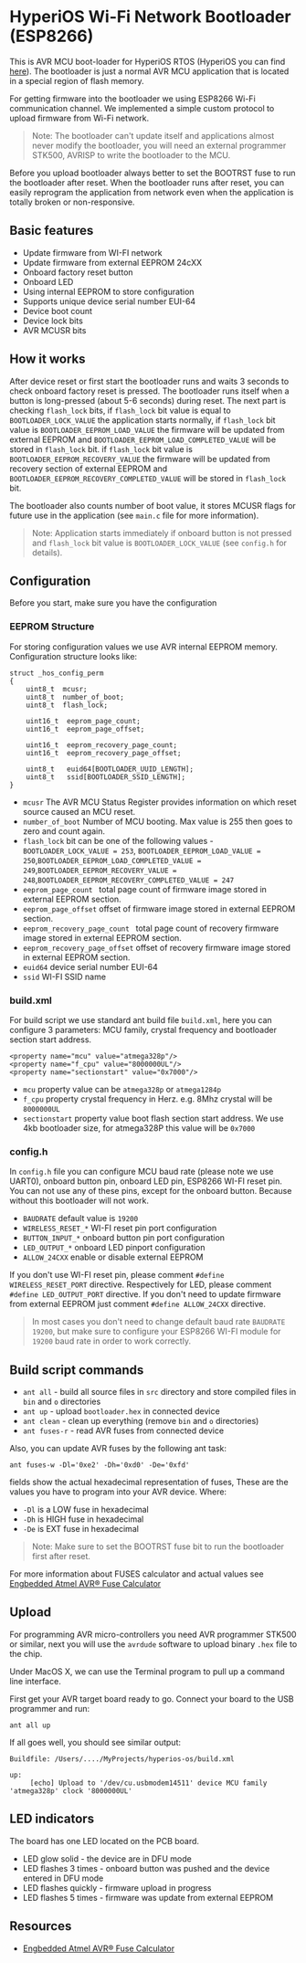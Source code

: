HyperiOS Wi-Fi Network Bootloader (ESP8266)
========

This is AVR MCU boot-loader for HyperiOS RTOS (HyperiOS you can find [here](https://github.com/lashad/hyperios-os)). The bootloader is just a normal AVR MCU application that is located in a special region of flash memory. 

For getting firmware into the bootloader we using ESP8266 Wi-Fi communication channel. We implemented a simple custom protocol to upload firmware from Wi-Fi network.

> Note: The bootloader can't update itself and applications almost never modify the bootloader, you will need an external programmer STK500, AVRISP to write the bootloader to the MCU.


Before you upload bootloader always better to set the BOOTRST fuse to run the bootloader after reset. When the bootloader runs after reset, you can easily reprogram the application from network even when the application is totally broken or non-responsive. 

## Basic features

- Update firmware from WI-FI network
- Update firmware from external EEPROM 24cXX
- Onboard factory reset button
- Onboard LED
- Using internal EEPROM to store configuration
- Supports unique device serial number EUI-64
- Device boot count
- Device lock bits
- AVR MCUSR bits

## How it works

After device reset or first start the bootloader runs and waits 3 seconds to check onboard factory reset is pressed. The bootloader runs itself when a button is long-pressed (about 5-6 seconds) during reset. The next part is checking `flash_lock` bits, if `flash_lock` bit value is equal to `BOOTLOADER_LOCK_VALUE` the application starts normally, if `flash_lock` bit value is `BOOTLOADER_EEPROM_LOAD_VALUE` the firmware will be updated from external EEPROM and `BOOTLOADER_EEPROM_LOAD_COMPLETED_VALUE` will be stored in `flash_lock` bit.  if `flash_lock` bit value is `BOOTLOADER_EEPROM_RECOVERY_VALUE` the firmware will be updated from recovery section of external EEPROM and `BOOTLOADER_EEPROM_RECOVERY_COMPLETED_VALUE` will be stored in `flash_lock` bit. 

The bootloader also counts number of boot value, it stores MCUSR flags for future use in the application (see `main.c` file for more information).

> Note: Application starts immediately if onboard button is not pressed and `flash_lock` bit value is `BOOTLOADER_LOCK_VALUE` (see `config.h` for details).


## Configuration

Before you start, make sure you have the configuration

### EEPROM Structure

For storing configuration values we use AVR internal EEPROM memory. Configuration structure looks like:

	struct _hos_config_perm
	{
	    uint8_t  mcusr;
	    uint8_t  number_of_boot;
	    uint8_t  flash_lock;
	    
	    uint16_t  eeprom_page_count;
	    uint16_t  eeprom_page_offset;
	
	    uint16_t  eeprom_recovery_page_count;
	    uint16_t  eeprom_recovery_page_offset;
	
	    uint8_t   euid64[BOOTLOADER_UUID_LENGTH];
	    uint8_t   ssid[BOOTLOADER_SSID_LENGTH];
	}


- `mcusr` The AVR MCU Status Register provides information on which reset source caused an MCU reset.
- `number_of_boot` Number of MCU booting. Max value is 255 then goes to zero and count again.
- `flash_lock` bit can be one of the following values - `BOOTLOADER_LOCK_VALUE = 253`, `BOOTLOADER_EEPROM_LOAD_VALUE = 250`,`BOOTLOADER_EEPROM_LOAD_COMPLETED_VALUE = 249`,`BOOTLOADER_EEPROM_RECOVERY_VALUE = 248`,`BOOTLOADER_EEPROM_RECOVERY_COMPLETED_VALUE = 247`
- `eeprom_page_count ` total page count of firmware image stored in external EEPROM section.
- `eeprom_page_offset` offset of firmware image stored in external EEPROM section.
- `eeprom_recovery_page_count ` total page count of recovery firmware image stored in external EEPROM section.
- `eeprom_recovery_page_offset` offset of recovery firmware image stored in external EEPROM section.
- `euid64` device serial number EUI-64
- `ssid` WI-FI SSID name


### build.xml

For build script we use standard ant build file `build.xml`, here you can configure 3 parameters: MCU family, crystal frequency and bootloader section start address.

    <property name="mcu" value="atmega328p"/>
    <property name="f_cpu" value="8000000UL"/>
    <property name="sectionstart" value="0x7000"/>

- `mcu` property value can be `atmega328p` or `atmega1284p`
- `f_cpu` property crystal frequency in Herz. e.g. 8Mhz crystal will be `8000000UL`
- `sectionstart` property value boot flash section start address. We use 4kb bootloader size, for atmega328P this value will be `0x7000`


### config.h

In `config.h` file you can configure MCU baud rate (please note we use UART0), onboard button pin, onboard LED pin, ESP8266 WI-FI reset pin. You can not use any of these pins, except for the onboard button. Because without this bootloader will not work.

- `BAUDRATE` default value is `19200`
- `WIRELESS_RESET_*` WI-FI reset pin port configuration
- `BUTTON_INPUT_*` onboard button pin port configuration
- `LED_OUTPUT_*` onboard LED pinport configuration
- `ALLOW_24CXX` enable or disable external EEPROM

If you don't use WI-FI reset pin, please comment `#define WIRELESS_RESET_PORT` directive. Respectively for LED, please comment `#define LED_OUTPUT_PORT` directive. If you don't need to update firmware from external EEPROM just comment `#define ALLOW_24CXX` directive.

> In most cases you don't need to change default baud rate `BAUDRATE   19200`, but make sure to configure your ESP8266 WI-FI module for `19200` baud rate in order to work correctly. 


## Build script commands

* `ant all` -  build all source files in `src` directory and store compiled files in `bin` and `o` directories
* `ant up` - upload `bootloader.hex` in connected device
* `ant clean` - clean up everything (remove `bin` and `o` directories)
* `ant fuses-r` - read AVR fuses from connected device

Also, you can update AVR fuses by the following ant task:

`ant fuses-w -Dl='0xe2' -Dh='0xd0' -De='0xfd'`

fields show the actual hexadecimal representation of fuses, These are the values you have to program into your AVR device. Where:

- `-Dl` is a LOW fuse in hexadecimal
- `-Dh` is HIGH fuse in hexadecimal
- `-De` is EXT fuse in hexadecimal

> Note: Make sure to set the BOOTRST fuse bit to run the bootloader first after reset.

For more information about FUSES calculator and actual values see [Engbedded Atmel AVR® Fuse Calculator](http://www.engbedded.com/fusecalc/)


## Upload 

For programming AVR micro-controllers you need AVR programmer STK500 or similar, next you will use the `avrdude` software to upload binary `.hex` file to the chip.

Under MacOS X, we can use the Terminal program to pull up a command line interface. 

First get your AVR target board ready to go. Connect your board to the USB programmer and run:

`ant all up` 

If all goes well, you should see similar output:
	
	Buildfile: /Users/..../MyProjects/hyperios-os/build.xml
	
	up:
	     [echo] Upload to '/dev/cu.usbmodem14511' device MCU family 'atmega328p' clock '8000000UL'

## LED indicators

The board has one LED located on the PCB board.

- LED glow solid - the device are in DFU mode
- LED flashes 3 times - onboard button was pushed and the device entered in DFU mode
- LED flashes quickly - firmware upload in progress
- LED flashes 5 times - firmware was update from external EEPROM

Resources
-----------

- [Engbedded Atmel AVR® Fuse Calculator](http://www.engbedded.com/fusecalc/)

